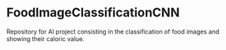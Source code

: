 # FoodImageClassificationCNN
Repository for AI project consisting in the classification of food images and showing their caloric value.
